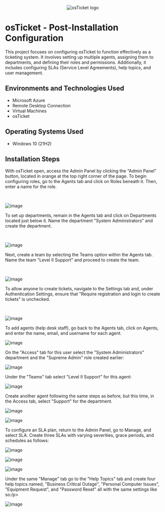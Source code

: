 <p align="center">
<img src="https://i.imgur.com/Clzj7Xs.png" alt="osTicket logo"/>
</p>

<h1>osTicket - Post-Installation Configuration</h1>
This project focuses on configuring osTicket to function effectively as a ticketing system. It involves setting up multiple agents, assigning them to departments, and defining their roles and permissions. Additionally, it includes configuring SLAs (Service Level Agreements), help topics, and user management.



<h2>Environments and Technologies Used</h2>

- Microsoft Azure 
- Remote Desktop Connection
- Virtual Machines
- osTicket
<h2>Operating Systems Used </h2>

- Windows 10</b> (21H2)

<h2>Installation Steps</h2>
<p>
With osTicket open, access the Admin Panel by clicking the "Admin Panel" button, located in orange at the top right corner of the page. To begin configuring roles, go to the Agents tab and click on Roles beneath it. Then, enter a name for the role.</p>
<br />









![image](https://github.com/user-attachments/assets/dbd30a75-9112-4b3d-b14b-2a626ebf70f8)









<p>
To set up departments, remain in the Agents tab and click on Departments located just below it. Name the department "System Administrators" and create the department.</p>
<br />







![image](https://github.com/user-attachments/assets/a4404ff8-674a-4cd1-a7b3-e43889f253fb)














<p>
Next, create a team by selecting the Teams option within the Agents tab. Name the team "Level II Support" and proceed to create the team.


</p>
<br />


![image](https://github.com/user-attachments/assets/1b7b8a14-6bcf-4693-8e21-2a564011f303)





<p>

To allow anyone to create tickets, navigate to the Settings tab and, under Authentication Settings, ensure that "Require registration and login to create tickets" is unchecked.
  
<br />



![image](https://github.com/user-attachments/assets/a3354bdc-a2ce-4a33-b421-0cccac513cfd)

















<p>To add agents (help desk staff), go back to the Agents tab, click on Agents, and enter the name, email, and username for each agent.<br />





![image](https://github.com/user-attachments/assets/df83f20f-1816-44e8-8dcc-a22a25ee2c28)



<p>On the "Access" tab for this user select the "System Administrators" department and the "Supreme Admin" role created earlier:<br />



![image](https://github.com/user-attachments/assets/a83a71c2-15aa-4bdb-8b74-b86ee76028e7)



<p>Under the "Teams" tab select "Level II Support" for this agent:<br />




![image](https://github.com/user-attachments/assets/0896dfec-c27c-450a-95a2-d11151f5579a)





<p>
Create another agent following the same steps as before, but this time, in the Access tab, select "Support" for the department.<br />



![image](https://github.com/user-attachments/assets/ed8cafda-acb6-4f70-929f-72f4c92de4b7)






![image](https://github.com/user-attachments/assets/b37cb072-2c08-4148-adb9-424f0da06c71)


<p>
  To configure an SLA plan, return to the Admin Panel, go to Manage, and select SLA. Create three SLAs with varying severities, grace periods, and schedules as follows:
<br />





![image](https://github.com/user-attachments/assets/335fbc75-0e87-4267-8de0-412227526a16)






![image](https://github.com/user-attachments/assets/6d1691ae-78cb-4b9f-8237-a5cd820cad1e)




![image](https://github.com/user-attachments/assets/f137e634-80fb-4a0f-8e19-1d9386d64850)



<p>
Under the same "Manage" tab go to the "Help Topics" tab and create four help topics named, "Business Critical Outage", "Personal Computer Issues", "Equipment Request", and "Password Reset" all with the same settings like so:/p>
<br />






![image](https://github.com/user-attachments/assets/b51f244d-1901-4235-963a-ec6f94a73563)



